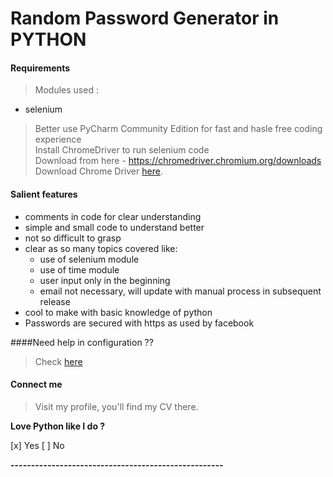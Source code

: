 # Random Password Generator in PYTHON

#### Requirements

> Modules used :  

* selenium
> Better use PyCharm Community Edition for fast and hasle free coding experience  
> Install ChromeDriver to run selenium code   
> Download from here - https://chromedriver.chromium.org/downloads  
> Download Chrome Driver [here](https://pages.github.com/).  

#### Salient features

* comments in code for clear understanding
* simple and small code to understand better
* not so difficult to grasp
* clear as so many topics covered like:
  * use of selenium module
  * use of time module
  * user input only in the beginning
  * email not necessary, will update with manual process in subsequent release
* cool to make with basic knowledge of python
* Passwords are secured with https as used by facebook

####Need help in configuration ??
> Check [here](https://youtu.be/8Er_9s3hUyY)

#### Connect me

> Visit my profile, you'll find my CV there. 

__Love Python like I do ?__

[x] Yes
[ ] No

__----------------------------------------------------__

